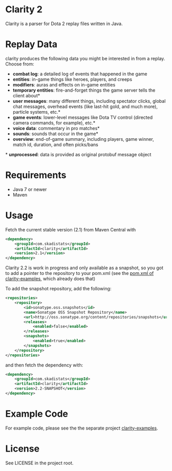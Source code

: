 # Clarity 2

Clarity is a parser for Dota 2 replay files written in Java.

# Replay Data

clarity produces the following data you might be interested in from a replay. Choose from:

* **combat log**: a detailed log of events that happened in the game
* **entities**: in-game things like heroes, players, and creeps
* **modifiers**: auras and effects on in-game entities
* **temporary entities**: fire-and-forget things the game server tells the client about*
* **user messages**: many different things, including spectator clicks, global chat messages, overhead events (like last-hit gold, and much more), particle systems, etc.*
* **game events**: lower-level messages like Dota TV control (directed camera commands, for example), etc.*
* **voice data**: commentary in pro matches*
* **sounds**: sounds that occur in the game*
* **overview**: end-of-game summary, including players, game winner, match id, duration, and often picks/bans

\* **unprocessed**: data is provided as original protobuf message object

# Requirements

* Java 7 or newer
* Maven

# Usage

Fetch the current stable version (2.1) from Maven Central with
```XML
<dependency>
	<groupId>com.skadistats</groupId>
	<artifactId>clarity</artifactId>
	<version>2.1</version>
</dependency>
```

Clarity 2.2 is work in progress and only available as a snapshot, so you got to add a pointer to the
repository to your pom.xml (see the [pom.xml of clarity-examples](https://github.com/skadistats/clarity-examples/blob/master/pom.xml), which already does that)

To add the snapshot repository, add the following:
```XML
<repositories>
	<repository>
		<id>sonatype.oss.snapshots</id>
		<name>Sonatype OSS Snapshot Repository</name>
		<url>http://oss.sonatype.org/content/repositories/snapshots</url>
		<releases>
			<enabled>false</enabled>
		</releases>
		<snapshots>
			<enabled>true</enabled>
		</snapshots>
	</repository>
</repositories>
```

and then fetch the dependency with:
```XML
<dependency>
	<groupId>com.skadistats</groupId>
	<artifactId>clarity</artifactId>
	<version>2.2-SNAPSHOT</version>
</dependency>
```

# Example Code

For example code, please see the the separate project [clarity-examples](https://github.com/skadistats/clarity-examples).

# License

See LICENSE in the project root.
